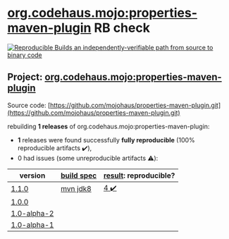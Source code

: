 [org.codehaus.mojo:properties-maven-plugin](https://search.maven.org/artifact/org.codehaus.mojo/properties-maven-plugin/) RB check
=======

[![Reproducible Builds](https://reproducible-builds.org/images/logos/rb.svg) an independently-verifiable path from source to binary code](https://reproducible-builds.org/)

## Project: [org.codehaus.mojo:properties-maven-plugin](https://search.maven.org/artifact/org.codehaus.mojo/properties-maven-plugin/)

Source code: [https://github.com/mojohaus/properties-maven-plugin.git](https://github.com/mojohaus/properties-maven-plugin.git)

rebuilding **1 releases** of org.codehaus.mojo:properties-maven-plugin:
- **1** releases were found successfully **fully reproducible** (100% reproducible artifacts :heavy_check_mark:),
- 0 had issues (some unreproducible artifacts :warning:):

| version | [build spec](BUILDSPEC.md) | [result](https://reproducible-builds.org/docs/jvm/): reproducible? |
| -- | --------- | ------ |
| [1.1.0](https://search.maven.org/artifact/org.codehaus.mojo/properties-maven-plugin/1.1.0/pom) | [mvn jdk8](properties-maven-plugin-1.1.0.buildspec) | [4 :heavy_check_mark: ](properties-maven-plugin-1.1.0.buildcompare) |
| [1.0.0](https://search.maven.org/artifact/org.codehaus.mojo/properties-maven-plugin/1.0.0/pom) | | |
| [1.0-alpha-2](https://search.maven.org/artifact/org.codehaus.mojo/properties-maven-plugin/1.0-alpha-2/pom) | | |
| [1.0-alpha-1](https://search.maven.org/artifact/org.codehaus.mojo/properties-maven-plugin/1.0-alpha-1/pom) | | |
